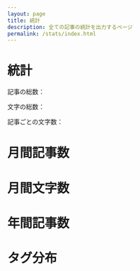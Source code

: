```yaml
---
layout: page
title: 統計
description: 全ての記事の統計を出力するページ
permalink: /stats/index.html
---
```


<script src="https://cdnjs.cloudflare.com/ajax/libs/Chart.js/2.7.2/Chart.min.js"></script>
<script src="https://cdnjs.cloudflare.com/ajax/libs/randomcolor/0.5.2/randomColor.min.js"></script>

<h1>統計</h1>
<p id="total-posts">記事の総数：</p>
<p id="total-words">文字の総数：</p>
<p id="words-per-post">記事ごとの文字数：</p>

<h1>月間記事数</h1>
<canvas id="postsPerMonth" width="400" height="300"></canvas>

<h1>月間文字数</h1>
<canvas id="wordsPerMonth" width="400" height="300"></canvas>

<h1>年間記事数</h1>
<canvas id="postsPerYear" width="400" height="300"></canvas>

<h1>タグ分布</h1>
<canvas id="tagsDistr" width="400" height="300"></canvas>

<script>
	var accentColor = "#3CA2A2";

	var datePostsWords = [
		{% for post in site.posts %}
			{
				"t":"{{post.date | date: '%Y-%-m'}}",
				"year":"{{post.date | date: '%Y'}}",
				"x":1,
				"y":{{ post.content | number_of_words }}
			},
		{% endfor %}
	];

	var sy = "{{ site.posts.last.date | date: '%Y'}}",
		ey = "{{ site.posts.first.date | date: '%Y'}}";

	var datePostsWordsZeros = [];
	for (var i = parseInt(sy); i <= parseInt(ey); i++) {
		for (var j = 1; j < 13; j++) {
			datePostsWordsZeros.push({"t": '' + i + "-" + j, "x": 0, "y": 0});
		}
	}

	var datePostsWords = datePostsWordsZeros.concat(datePostsWords);

	var postsPerMonth = datePostsWords.reduce((p, c) => {
		var name = c.t;
		if (!p.hasOwnProperty(name)) {
			p[name] = 0;
		}
		p[name] = p[name] + c.x;
		return p;
	}, {});

	var postsPerYear = datePostsWords.reduce((p, c) => {
		if (c.year === undefined)
			return p;
		var name = c.year;
		if (!p.hasOwnProperty(name)) {
			p[name] = 0;
		}
		p[name] = p[name] + c.x;
		return p;
	}, {});

	var wordsPerMonth = datePostsWords.reduce((p, c) => {
		var name = c.t;
		if (!p.hasOwnProperty(name)) {
			p[name] = 0;
		}
		p[name] = p[name] + c.y;
		return p;
	}, {});


	var postsPerMonthCtx = document.getElementById("postsPerMonth").getContext('2d');
	var postsPerMonthChart = new Chart(postsPerMonthCtx, {
		type: 'bar',
		data: {
			labels: Object.keys(postsPerMonth),
			datasets: [{
				label: 'Post(s)',
				data: Object.values(postsPerMonth),
				backgroundColor: accentColor,
				borderWidth: 1
			}],
		},
		options: {
			scales: {
				xAxes: [{
					categoryPercentage: 1.0,
					barPercentage: 1.0
				}]
			}
		}
	});

	var wordsPerMonthCtx = document.getElementById("wordsPerMonth").getContext('2d');
	var wordsPerMonthChart = new Chart(wordsPerMonthCtx, {
		type: 'bar',
		data: {
			labels: Object.keys(wordsPerMonth),
			datasets: [{
				label: 'Number of words',
				data: Object.values(wordsPerMonth),
				backgroundColor: accentColor,
				borderWidth: 1
			}],
		},
		options: {
			scales: {
				xAxes: [{
					categoryPercentage: 1.0,
					barPercentage: 1.0
				}]
			}
		}
	});


	var postsPerYearCtx = document.getElementById("postsPerYear").getContext('2d');
	var postsPerYearChart = new Chart(postsPerYearCtx, {
		type: 'bar',
		data: {
			labels: Object.keys(postsPerYear),
			datasets: [{
				label: 'Number of words',
				data: Object.values(postsPerYear),
				backgroundColor: accentColor,
				borderWidth: 1
			}],
		},
		options: {
			scales: {
				xAxes: [{
					categoryPercentage: 1.0,
					barPercentage: 1.0
				}]
			}
		}
	});

	{% capture tags %}
		{% for tag in site.tags %}
			{{ tag[1].size | plus: 1000 }}#{{ tag[0] }}#{{ tag[1].size }}/
		{% endfor %}
	{% endcapture %}
	{% assign sortedtags = tags | split:'/' | sort %}

	var pieLabels = [
		{% for tag in sortedtags reversed %}
			{% assign tagitems = tag | split: '#' %}
			{% for tag in tags %} "{{ tagitems[1] }}", {% endfor %}
		{% endfor %}
	];

	var pieData = [
		{% for tag in sortedtags reversed %}
			{% assign tagitems = tag | split: '#' %}
			{% for tag in tags %} {{ tagitems[2]}}, {% endfor %}
		{% endfor %}
	];

	var tagsDistrCtx = document.getElementById("tagsDistr").getContext('2d');
	var tagsDistrChart = new Chart(tagsDistrCtx,{
		type: 'pie',
		data: {
			labels: pieLabels,
			datasets: [{
				label: "tag",
				data: pieData,
				borderColor: "#aaa",
				backgroundColor: randomColor({
					count: pieData.length,
					hue: accentColor,
					luminosity: 'dark',
				})
			}],
		},
		options: {
			responsive: true,
		}
	});
</script>

<script>
	var totalWords = [
		{% for post in site.posts %}
			{{ post.content | number_of_words }},
		{% endfor %}
	].reduce((a, b) => a + b, 0);
	var totalPosts = {{ site.posts.size }};

	function concatBoldTextToELement(id, text) {
		var abvgd = document.createElement('b');
		abvgd.innerText = ' ' + text;
		document.getElementById(id).appendChild(abvgd);
	}

	concatBoldTextToELement('total-words', totalWords);
	concatBoldTextToELement('total-posts', totalPosts);
	concatBoldTextToELement('words-per-post', totalWords / totalPosts);
</script>
